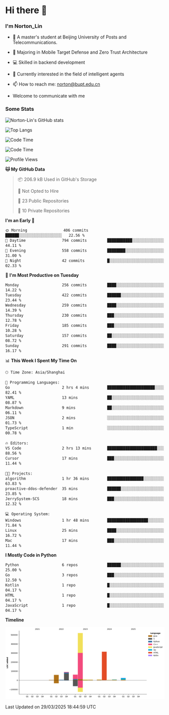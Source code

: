 
# Hi there 👋

### I'm Norton_Lin
- 🏫 A master's student at Beijing University of Posts and Telecommunications.
- 🌱 Majoring in Mobile Target Defense and Zero Trust Architecture
- 💻 Skilled in backend development
- 🤖 Currently interested in the field of intelligent agents
- 📫 How to reach me: [norton@bupt.edu.cn](mailto:norton@bupt.edu.cn)

- Welcome to communicate with me

### Some Stats
![Norton-Lin's GitHub stats](https://github-readme-stats.vercel.app/api?username=Norton-Lin&count_private=true&show_icons=true&theme=radical)

![Top Langs](https://github-readme-stats.vercel.app/api/top-langs/?username=Norton-Lin&langs_count=10&layout=compact)

![Code Time](https://github-readme-stats.vercel.app/api/wakatime?username=Norton_Lin)

<!--START_SECTION:waka-->
![Code Time](http://img.shields.io/badge/Code%20Time-933%20hrs%2015%20mins-blue)

![Profile Views](http://img.shields.io/badge/Profile%20Views-3-blue)

**🐱 My GitHub Data** 

> 📦 206.9 kB Used in GitHub's Storage 
 > 
> 🚫 Not Opted to Hire
 > 
> 📜 23 Public Repositories 
 > 
> 🔑 10 Private Repositories 
 > 
**I'm an Early 🐤** 

```text
🌞 Morning                406 commits         ██████░░░░░░░░░░░░░░░░░░░   22.56 % 
🌆 Daytime                794 commits         ███████████░░░░░░░░░░░░░░   44.11 % 
🌃 Evening                558 commits         ████████░░░░░░░░░░░░░░░░░   31.00 % 
🌙 Night                  42 commits          █░░░░░░░░░░░░░░░░░░░░░░░░   02.33 % 
```
📅 **I'm Most Productive on Tuesday** 

```text
Monday                   256 commits         ████░░░░░░░░░░░░░░░░░░░░░   14.22 % 
Tuesday                  422 commits         ██████░░░░░░░░░░░░░░░░░░░   23.44 % 
Wednesday                259 commits         ████░░░░░░░░░░░░░░░░░░░░░   14.39 % 
Thursday                 230 commits         ███░░░░░░░░░░░░░░░░░░░░░░   12.78 % 
Friday                   185 commits         ███░░░░░░░░░░░░░░░░░░░░░░   10.28 % 
Saturday                 157 commits         ██░░░░░░░░░░░░░░░░░░░░░░░   08.72 % 
Sunday                   291 commits         ████░░░░░░░░░░░░░░░░░░░░░   16.17 % 
```


📊 **This Week I Spent My Time On** 

```text
🕑︎ Time Zone: Asia/Shanghai

💬 Programming Languages: 
Go                       2 hrs 4 mins        █████████████████████░░░░   82.41 % 
YAML                     13 mins             ██░░░░░░░░░░░░░░░░░░░░░░░   08.87 % 
Markdown                 9 mins              ██░░░░░░░░░░░░░░░░░░░░░░░   06.11 % 
JSON                     2 mins              ░░░░░░░░░░░░░░░░░░░░░░░░░   01.73 % 
TypeScript               1 min               ░░░░░░░░░░░░░░░░░░░░░░░░░   00.78 % 

🔥 Editors: 
VS Code                  2 hrs 13 mins       ██████████████████████░░░   88.56 % 
Cursor                   17 mins             ███░░░░░░░░░░░░░░░░░░░░░░   11.44 % 

🐱‍💻 Projects: 
algorithm                1 hr 36 mins        ████████████████░░░░░░░░░   63.83 % 
proactive-ddos-defender  35 mins             ██████░░░░░░░░░░░░░░░░░░░   23.85 % 
JerrySystem-SCS          18 mins             ███░░░░░░░░░░░░░░░░░░░░░░   12.32 % 

💻 Operating System: 
Windows                  1 hr 48 mins        ██████████████████░░░░░░░   71.84 % 
Linux                    25 mins             ████░░░░░░░░░░░░░░░░░░░░░   16.72 % 
Mac                      17 mins             ███░░░░░░░░░░░░░░░░░░░░░░   11.44 % 
```

**I Mostly Code in Python** 

```text
Python                   6 repos             ██████░░░░░░░░░░░░░░░░░░░   25.00 % 
Go                       3 repos             ███░░░░░░░░░░░░░░░░░░░░░░   12.50 % 
Kotlin                   1 repo              █░░░░░░░░░░░░░░░░░░░░░░░░   04.17 % 
HTML                     1 repo              █░░░░░░░░░░░░░░░░░░░░░░░░   04.17 % 
JavaScript               1 repo              █░░░░░░░░░░░░░░░░░░░░░░░░   04.17 % 
```



**Timeline**

![Lines of Code chart](https://raw.githubusercontent.com/Norton-Lin/Norton-Lin/main/assets/bar_graph.png)


 Last Updated on 29/03/2025 18:44:59 UTC
<!--END_SECTION:waka-->
